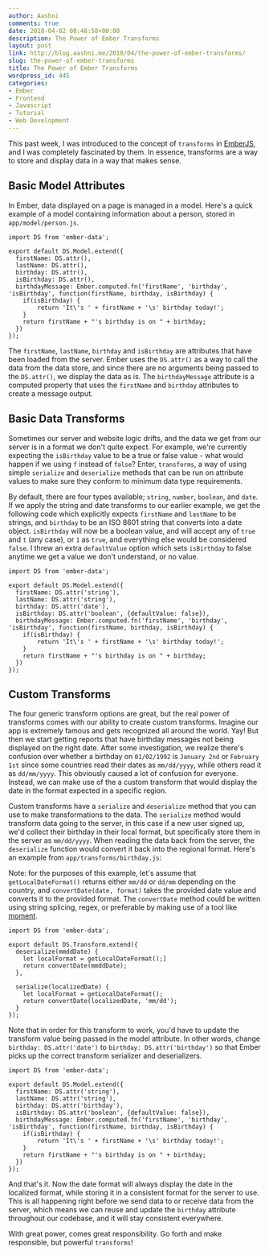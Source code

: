```yaml
---
author: Aashni
comments: true
date: 2018-04-02 00:48:58+00:00
description: The Power of Ember Transforms
layout: post
link: http://blog.aashni.me/2018/04/the-power-of-ember-transforms/
slug: the-power-of-ember-transforms
title: The Power of Ember Transforms
wordpress_id: 445
categories:
- Ember
- Frontend
- Javascript
- Tutorial
- Web Development
---
```


This past week, I was introduced to the concept of `transforms` in [EmberJS](https://guides.emberjs.com/v3.0.0/models/defining-models/), and I was completely fascinated by them. In essence, transforms are a way to store and display data in a way that makes sense.



## Basic Model Attributes


In Ember, data displayed on a page is managed in a model. Here's a quick example of a model containing information about a person, stored in `app/model/person.js`.


    
    
    import DS from 'ember-data';
    
    export default DS.Model.extend({
      firstName: DS.attr(),
      lastName: DS.attr(),
      birthday: DS.attr(),
      isBirthday: DS.attr(),
      birthdayMessage: Ember.computed.fn('firstName', 'birthday', 'isBirthday', function(firstName, birthday, isBirthday) {
        if(isBirthday) {
            return 'It\'s ' + firstName + '\s' birthday today!';
        }
        return firstName + "'s birthday is on " + birthday;
      })
    });
    



The `firstName`, `lastName`, `birthday` and `isBirthday` are attributes that have been loaded from the server. Ember uses the `DS.attr()` as a way to call the data from the data store, and since there are no arguments being passed to the `DS.attr()`, we display the data as is. The `birthdayMessage` attribute is a computed property that uses the `firstName` and `birthday` attributes to create a message output. 



## Basic Data Transforms



Sometimes our server and website logic drifts, and the data we get from our server is in a format we don't quite expect. For example, we're currently expecting the `isBirthday` value to be a true or false value - what would happen if we using `f` instead of `false`? Enter, `transforms`, a way of using simple `serialize` and `deserialize` methods that can be run on attribute values to make sure they conform to minimum data type requirements.

By default, there are four types available; `string`, `number`, `boolean`, and `date`. If we apply the string and date transforms to our earlier example, we get the following code which explicitly expects `firstName` and `lastName` to be strings, and `birthday` to be an ISO 8601 string that converts into a date object. `isBirthday` will now be a boolean value, and will accept any of `true` and `t` (any case), or `1` as `true`, and everything else would be considered `false`. I threw an extra `defaultValue` option which sets `isBirthday` to false anytime we get a value we don't understand, or no value.


    
    
    import DS from 'ember-data';
    
    export default DS.Model.extend({
      firstName: DS.attr('string'),
      lastName: DS.attr('string'),
      birthday: DS.attr('date'),
      isBirthday: DS.attr('boolean', {defaultValue: false}),
      birthdayMessage: Ember.computed.fn('firstName', 'birthday', 'isBirthday', function(firstName, birthday, isBirthday) {
        if(isBirthday) {
            return 'It\'s ' + firstName + '\s' birthday today!';
        }
        return firstName + "'s birthday is on " + birthday;
      })
    });
    





## Custom Transforms



The four generic transform options are great, but the real power of transforms comes with our ability to create custom transforms. Imagine our app is extremely famous and gets recognized all around the world. Yay! But then we start getting reports that have birthday messages not being displayed on the right date. After some investigation, we realize there's confusion over whether a birthday on `01/02/1992` is `January 2nd` or `February 1st` since some countries read their dates as `mm/dd/yyyy`, while others read it as `dd/mm/yyyy`. This obviously caused a lot of confusion for everyone. Instead, we can make use of the a custom transform that would display the date in the format expected in a specific region.

Custom transforms have a `serialize` and `deserialize` method that you can use to make transformations to the data. The `serialize` method would transform data going to the server, in this case if a new user signed up, we'd collect their birthday in their local format, but specifically store them in the server as `mm/dd/yyyy`. When reading the data back from the server, the `deserialize` function would convert it back into the regional format. Here's an example from `app/transforms/birthday.js`:

Note: for the purposes of this example, let's assume that `getLocalDateFormat()` returns either `mm/dd` or `dd/mm` depending on the country, and `convertDate(date, format)` takes the provided date value and converts it to the provided format. The `convertDate` method could be written using string splicing, regex, or preferable by making use of a tool like [moment](https://momentjs.com/).


    
    
    import DS from 'ember-data';
    
    export default DS.Transform.extend({
      deserialize(mmddDate) {
        let localFormat = getLocalDateFormat();]
        return convertDate(mmddDate);
      },
    
      serialize(localizedDate) {
        let localFormat = getLocalDateFormat();
        return convertDate(localizedDate, 'mm/dd');
      }
    });
    



Note that in order for this transform to work, you'd have to update the transform value being passed in the model attribute. In other words, change `birthday: DS.attr('date')` to `birthday: DS.attr('birthday')` so that Ember picks up the correct transform serializer and deserializers.


    
    
    import DS from 'ember-data';
    
    export default DS.Model.extend({
      firstName: DS.attr('string'),
      lastName: DS.attr('string'),
      birthday: DS.attr('birthday'),
      isBirthday: DS.attr('boolean', {defaultValue: false}),
      birthdayMessage: Ember.computed.fn('firstName', 'birthday', 'isBirthday', function(firstName, birthday, isBirthday) {
        if(isBirthday) {
            return 'It\'s ' + firstName + '\s' birthday today!';
        }
        return firstName + "'s birthday is on " + birthday;
      })
    });
    



And that's it. Now the date format will always display the date in the localized format, while storing it in a consistent format for the server to use. This is all happening right before we send data to or receive data from the server, which means we can reuse and update the `birthday` attribute throughout our codebase, and it will stay consistent everywhere.

With great power, comes great responsibility. Go forth and make responsible, but powerful `transforms`!
